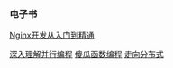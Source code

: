 
### 电子书
[Nginx开发从入门到精通](http://tengine.taobao.org/book/index.html)

[深入理解并行编程](http://ifeve.com/perfbook/)
[傻瓜函数编程](https://github.com/justinyhuang/Functional-Programming-For-The-Rest-of-Us-Cn)
[走向分布式 ](http://dcaoyuan.github.io/papers/pdfs/Scalability.pdf)


